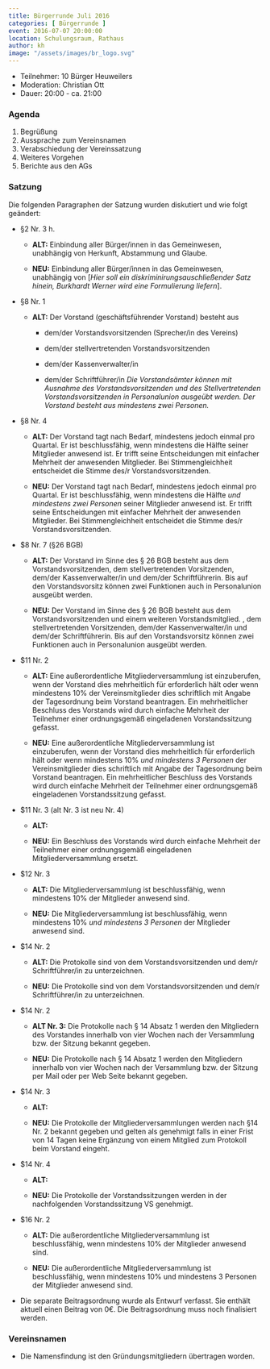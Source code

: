 ```yaml
---
title: Bürgerrunde Juli 2016
categories: [ Bürgerrunde ]
event: 2016-07-07 20:00:00
location: Schulungsraum, Rathaus
author: kh
image: "/assets/images/br_logo.svg"
---
```


* Teilnehmer: 10 Bürger Heuweilers
* Moderation: Christian Ott
* Dauer: 20:00 - ca. 21:00

### Agenda

1. Begrüßung
2. Aussprache zum Vereinsnamen
3. Verabschiedung der Vereinssatzung
4. Weiteres Vorgehen
5. Berichte aus den AGs

### Satzung
 
Die folgenden Paragraphen der Satzung wurden diskutiert und wie folgt geändert:

* §2 Nr. 3 h.
    * **ALT:** Einbindung aller Bürger/innen in das Gemeinwesen, unabhängig von Herkunft, Abstammung und Glaube.

    * **NEU:** Einbindung aller Bürger/innen in das Gemeinwesen, unabhängig von [_Hier soll ein diskriminirungsauschließender Satz hinein, Burkhardt Werner wird eine Formulierung liefern_].
* §8 Nr. 1
    * **ALT:** Der Vorstand (geschäftsführender Vorstand) besteht aus
        * dem/der Vorstandsvorsitzenden (Sprecher/in des Vereins)

        * dem/der stellvertretenden Vorstandsvorsitzenden

        * dem/der Kassenverwalter/in

        * dem/der Schriftführer/in
        _Die Vorstandsämter können mit Ausnahme des Vorstandsvorsitzenden und des Stellvertretenden Vorstandsvorsitzenden in Personalunion ausgeübt werden. Der Vorstand besteht aus mindestens zwei Personen._
* §8 Nr. 4
    * **ALT:** Der Vorstand tagt nach Bedarf, mindestens jedoch einmal pro Quartal. Er ist beschlussfähig, wenn mindestens die Hälfte seiner Mitglieder anwesend ist. Er trifft seine Entscheidungen mit einfacher Mehrheit der anwesenden Mitglieder. Bei Stimmengleichheit entscheidet die Stimme des/r Vorstandsvorsitzenden.

    * **NEU:** Der Vorstand tagt nach Bedarf, mindestens jedoch einmal pro Quartal. Er ist beschlussfähig, wenn mindestens die Hälfte _und mindestens zwei Personen_ seiner Mitglieder anwesend ist. Er trifft seine Entscheidungen mit einfacher Mehrheit der anwesenden Mitglieder. Bei Stimmengleichheit entscheidet die Stimme des/r Vorstandsvorsitzenden.
* $8 Nr. 7 (§26 BGB)
    * **ALT:** Der Vorstand im Sinne des § 26 BGB besteht aus dem Vorstandsvorsitzenden, dem stellvertretenden Vorsitzenden, dem/der Kassenverwalter/in und dem/der Schriftführerin. Bis auf den Vorstandsvorsitz können zwei Funktionen auch in Personalunion ausgeübt werden.

    * **NEU:** Der Vorstand im Sinne des § 26 BGB besteht aus dem Vorstandsvorsitzenden und einem weiteren Vorstandsmitglied. , dem stellvertretenden Vorsitzenden, dem/der Kassenverwalter/in und dem/der Schriftführerin. Bis auf den Vorstandsvorsitz können zwei Funktionen auch in Personalunion ausgeübt werden.
* $11 Nr. 2
    * **ALT:** Eine außerordentliche Mitgliederversammlung ist einzuberufen, wenn der Vorstand dies mehrheitlich für erforderlich hält oder wenn mindestens 10% der Vereinsmitglieder dies schriftlich mit Angabe der Tagesordnung beim Vorstand beantragen. Ein mehrheitlicher Beschluss des Vorstands wird durch einfache Mehrheit der Teilnehmer einer ordnungsgemäß eingeladenen Vorstandssitzung gefasst.

    * **NEU:** Eine außerordentliche Mitgliederversammlung ist einzuberufen, wenn der Vorstand dies mehrheitlich für erforderlich hält oder wenn mindestens 10% _und mindestens 3 Personen_ der Vereinsmitglieder dies schriftlich mit Angabe der Tagesordnung beim Vorstand beantragen. Ein mehrheitlicher Beschluss des Vorstands wird durch einfache Mehrheit der Teilnehmer einer ordnungsgemäß eingeladenen Vorstandssitzung gefasst.    
* $11 Nr. 3 (alt Nr. 3 ist neu Nr. 4)
    * **ALT:**

    * **NEU:** Ein Beschluss des Vorstands wird durch einfache Mehrheit der Teilnehmer einer ordnungsgemäß eingeladenen Mitgliederversammlung ersetzt.
* $12 Nr. 3
    * **ALT:** Die Mitgliederversammlung ist beschlussfähig, wenn mindestens 10% der Mitglieder anwesend sind.

    * **NEU:** Die Mitgliederversammlung ist beschlussfähig, wenn mindestens 10% _und mindestens 3 Personen_ der Mitglieder anwesend sind.
* $14 Nr. 2
    * **ALT:** Die Protokolle sind von dem Vorstandsvorsitzenden und dem/r Schriftführer/in zu unterzeichnen.

    * **NEU:** Die Protokolle sind von dem Vorstandsvorsitzenden und dem/r Schriftführer/in zu unterzeichnen.
* $14 Nr. 2
    * **ALT Nr. 3:** Die Protokolle nach § 14 Absatz 1 werden den Mitgliedern des Vorstandes innerhalb von vier Wochen nach der Versammlung bzw. der Sitzung bekannt gegeben.

    * **NEU:** Die Protokolle nach § 14 Absatz 1 werden den Mitgliedern innerhalb von vier Wochen nach der Versammlung bzw. der Sitzung per Mail oder per Web Seite bekannt gegeben.
* $14 Nr. 3
    * **ALT:**

    * **NEU:** Die Protokolle der Mitgliederversammlungen werden nach §14 Nr. 2 bekannt gegeben und gelten als genehmigt falls in einer Frist von 14 Tagen keine Ergänzung von einem Mitglied zum Protokoll beim Vorstand eingeht.
* $14 Nr. 4
    * **ALT:**

    * **NEU:** Die Protokolle der Vorstandssitzungen werden in der nachfolgenden Vorstandssitzung VS genehmigt.
* $16 Nr. 2
    * **ALT:** Die außerordentliche Mitgliederversammlung ist beschlussfähig, wenn mindestens 10% der Mitglieder anwesend sind.

    * **NEU:** Die außerordentliche Mitgliederversammlung ist beschlussfähig, wenn mindestens 10% und mindestens 3 Personen der Mitglieder anwesend sind.

* Die separate Beitragsordnung wurde als Entwurf verfasst. Sie enthält aktuell einen Beitrag von 0€. Die Beitragsordnung muss noch finalisiert werden.

### Vereinsnamen 

* Die Namensfindung ist den Gründungsmitgliedern übertragen worden.
